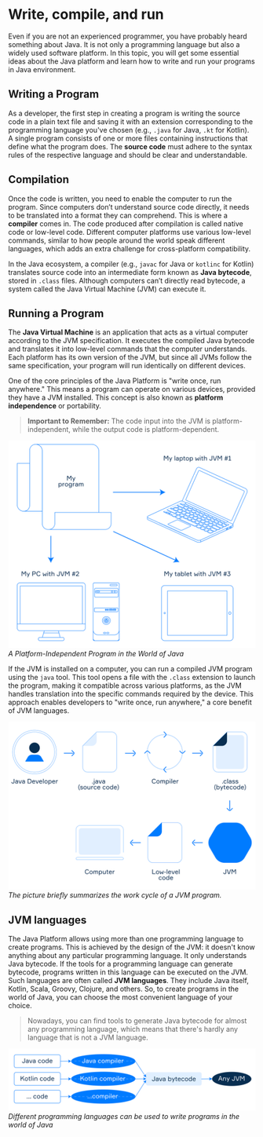 # Write, compile, and run

Even if you are not an experienced programmer, you have probably heard something about Java. It is not only a programming language but also a widely used software platform. In this topic, you will get some essential ideas about the Java platform and learn how to write and run your programs in Java environment.

## Writing a Program

As a developer, the first step in creating a program is writing the source code in a plain text file and saving it with an extension corresponding to the programming language you've chosen (e.g., `.java` for Java, `.kt` for Kotlin). A single program consists of one or more files containing instructions that define what the program does. The **source code** must adhere to the syntax rules of the respective language and should be clear and understandable.

## Compilation

Once the code is written, you need to enable the computer to run the program. Since computers don’t understand source code directly, it needs to be translated into a format they can comprehend. This is where a **compiler** comes in. The code produced after compilation is called native code or low-level code. Different computer platforms use various low-level commands, similar to how people around the world speak different languages, which adds an extra challenge for cross-platform compatibility.

In the Java ecosystem, a compiler (e.g., `javac` for Java or `kotlinc` for Kotlin) translates source code into an intermediate form known as **Java bytecode**, stored in `.class` files. Although computers can’t directly read bytecode, a system called the Java Virtual Machine (JVM) can execute it.

## Running a Program

The **Java Virtual Machine** is an application that acts as a virtual computer according to the JVM specification. It executes the compiled Java bytecode and translates it into low-level commands that the computer understands. Each platform has its own version of the JVM, but since all JVMs follow the same specification, your program will run identically on different devices.

One of the core principles of the Java Platform is "write once, run anywhere." This means a program can operate on various devices, provided they have a JVM installed. This concept is also known as **platform independence** or portability.

> **Important to Remember:** The code input into the JVM is platform-independent, while the output code is platform-dependent.

![Platform-Independent-Program.svg](images/Platform-Independent-Program.svg)
*A Platform-Independent Program in the World of Java*

If the JVM is installed on a computer, you can run a compiled JVM program using the `java` tool. This tool opens a file with the `.class` extension to launch the program, making it compatible across various platforms, as the JVM handles translation into the specific commands required by the device. This approach enables developers to "write once, run anywhere," a core benefit of JVM languages.

![JVM-Program.svg](images/JVM-Program.svg)
*The picture briefly summarizes the work cycle of a JVM program.*

## JVM languages

The Java Platform allows using more than one programming language to create programs. This is achieved by the design of the JVM: it doesn't know anything about any particular programming language. It only understands Java bytecode. If the tools for a programming language can generate bytecode, programs written in this language can be executed on the JVM. Such languages are often called **JVM languages**. They include Java itself, Kotlin, Scala, Groovy, Clojure, and others. So, to create programs in the world of Java, you can choose the most convenient language of your choice.

> Nowadays, you can find tools to generate Java bytecode for almost any programming language, which means that there's hardly any language that is not a JVM language.

![Different-Programming-Languages.svg](images/Different-Programming-Languages.svg)
*Different programming languages can be used to write programs in the world of Java*